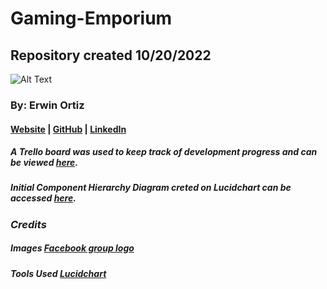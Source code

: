 # Gaming-Emporium

## Repository created 10/20/2022

![Alt Text](https://scontent.ftpa1-2.fna.fbcdn.net/v/t39.30808-6/275325608_4907495016031634_220355308349790063_n.jpg?_nc_cat=100&ccb=1-7&_nc_sid=09cbfe&_nc_ohc=rOTcyIx3sDkAX_qJpGe&_nc_ht=scontent.ftpa1-2.fna&oh=00_AT_sGcv58wyrKcm235MQkS8WheQCFjRErQhqIHCGgEwLnQ&oe=6355F5DE)

### By: Erwin Ortiz

#### [Website](https://https://github.com/eortiz65/Gaming-Emporium) | [GitHub](https://github.com/eortiz65) | [LinkedIn](https://www.linkedin.com/in/erwin-ortiz-54ab13141/)

##### A Trello board was used to keep track of development progress and can be viewed [here](https://trello.com/b/HKU9Fbkb/gaming-emporium).

##### Initial Component Hierarchy Diagram creted on Lucidchart can be accessed [here](https://lucid.app/lucidchart/2bd14943-a743-4f61-9455-a19d7b3a2ac5/edit?viewport_loc=-107%2C232%2C1876%2C1083%2C0_0&invitationId=inv_77a99c05-d0ba-4ab0-a6c8-d1bdf97a55fe).

### **_Credits_**

##### Images [Facebook group logo](https://www.facebook.com/Thegamingemporiumtnt/)

##### Tools Used [Lucidchart](https://lucid.app)

